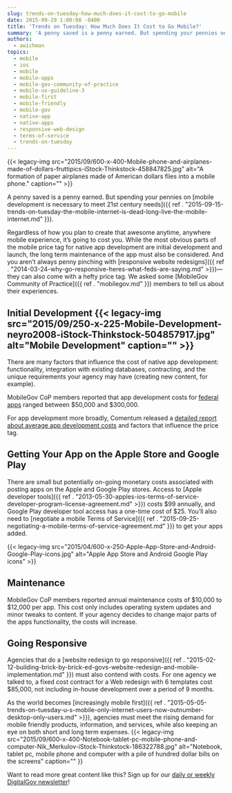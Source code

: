 ```yaml
---
slug: trends-on-tuesday-how-much-does-it-cost-to-go-mobile
date: 2015-09-29 1:00:08 -0400
title: 'Trends on Tuesday: How Much Does It Cost to Go Mobile?'
summary: 'A penny saved is a penny earned. But spending your pennies on mobile development is necessary to meet 21st century needs. Regardless of how you plan to create that awesome anytime, anywhere mobile experience, it’s going to cost you. While the most obvious parts of the mobile price tag for native app development are initial'
authors:
  - awichman
topics:
  - mobile
  - ios
  - mobile
  - mobile-apps
  - mobile-gov-community-of-practice
  - mobile-ux-guideline-3
  - mobile-first
  - mobile-friendly
  - mobile-gov
  - native-app
  - native-apps
  - responsive-web-design
  - terms-of-service
  - trends-on-tuesday
---
```


{{< legacy-img src="2015/09/600-x-400-Mobile-phone-and-airplanes-made-of-dollars-fruttipics-iStock-Thinkstock-458847825.jpg" alt="A formation of paper airplanes made of American dollars flies into a mobile phone." caption="" >}} 

A penny saved is a penny earned. But spending your pennies on [mobile development is necessary to meet 21st century needs]({{ ref . "2015-09-15-trends-on-tuesday-the-mobile-internet-is-dead-long-live-the-mobile-internet.md" }}).

Regardless of how you plan to create that awesome anytime, anywhere mobile experience, it’s going to cost you. While the most obvious parts of the mobile price tag for native app development are initial development and launch, the long term maintenance of the app must also be considered. And you aren’t always penny pinching with [responsive website redesigns]({{ ref . "2014-03-24-why-go-responsive-heres-what-feds-are-saying.md" >}})—they can also come with a hefty price tag. We asked some [MobileGov Community of Practice]({{ ref . "mobilegov.md" }}) members to tell us about their experiences.

## Initial Development {{< legacy-img src="2015/09/250-x-225-Mobile-Development-neyro2008-iStock-Thinkstock-504857917.jpg" alt="Mobile Development" caption="" >}} 

There are many factors that influence the cost of native app development: functionality, integration with existing databases, contracting, and the unique requirements your agency may have (creating new content, for example).

MobileGov CoP members reported that app development costs for [federal apps](https://www.usa.gov/mobile-apps) ranged between $50,000 and $300,000.

For app development more broadly, Comentum released a [detailed report about average app development costs](http://www.comentum.com/mobile-app-development-cost.html) and factors that influence the price tag.

## Getting Your App on the Apple Store and Google Play

There are small but potentially on-going monetary costs associated with posting apps on the Apple and Google Play stores. Access to [Apple developer tools]({{ ref . "2013-05-30-apples-ios-terms-of-service-developer-program-license-agreement.md" >}}) costs $99 annually, and Google Play developer tool access has a one-time cost of $25. You’ll also need to [negotiate a mobile Terms of Service]({{ ref . "2015-09-25-negotiating-a-mobile-terms-of-service-agreement.md" }}) to get your apps added.

{{< legacy-img src="2015/04/600-x-250-Apple-App-Store-and-Android-Google-Play-icons.jpg" alt="Apple App Store and Android Google Play icons" >}}

## Maintenance

MobileGov CoP members reported annual maintenance costs of $10,000 to $12,000 per app. This cost only includes operating system updates and minor tweaks to content. If your agency decides to change major parts of the apps functionality, the costs will increase.

## Going Responsive

Agencies that do a [website redesign to go responsive]({{ ref . "2015-02-12-building-brick-by-brick-ed-govs-website-redesign-and-mobile-implementation.md" }}) must also contend with costs. For one agency we talked to, a fixed cost contract for a Web redesign with 6 templates cost $85,000, not including in-house development over a period of 9 months.

As the world becomes [increasingly mobile first]({{ ref . "2015-05-05-trends-on-tuesday-u-s-mobile-only-internet-users-now-outnumber-desktop-only-users.md" >}}), agencies must meet the rising demand for mobile friendly products, information, and services, while also keeping an eye on both short and long term expenses. {{< legacy-img src="2015/09/600-x-400-Notebook-tablet-pc-mobile-phone-and-computer-Nik_Merkulov-iStock-Thinkstock-186322788.jpg" alt="Notebook, tablet pc, mobile phone and computer with a pile of hundred dollar bills on the screens" caption="" }} 

Want to read more great content like this? Sign up for our <a href="https://public.govdelivery.com/accounts/USHOWTO/subscriber/new" target="_blank">daily or weekly DigitalGov newsletter</a>!